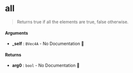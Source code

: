 # all

>  Returns true if all the elements are true, false otherwise.

#### Arguments

- **\_self** : `BVec4A` \- No Documentation 🚧

#### Returns

- **arg0** : `bool` \- No Documentation 🚧